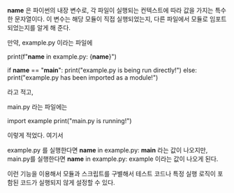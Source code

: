 **name** 은 파이썬의 내장 변수로, 각 파일이 실행되는 컨텍스트에 따라 값을 가지는 특수한 문자열이다.
이 변수는 해당 모듈이 직접 실행되었는지, 다른 파일에서 모듈로 임포트 되었는지를 알게 해 준다.

만약, example.py 이라는 파일에

print(f"**name** in example.py: {**name**}")

if **name** == "**main**":
print("example.py is being run directly!")
else:
print("example.py has been imported as a module!")

라고 적고,

main.py 라는 파일에는

import example
print("main.py is running!")

이렇게 적었다. 여기서

example.py 를 실행한다면 **name** in example.py: **main**
라는 값이 나오지만,
main.py를 실행한다면 **name** in example.py: example
이라는 값이 나오게 된다.

이런 기능을 이용해서 모듈과 스크립트를 구별해서 테스트 코드나 특정 실행 로직이 포함된 코드가 실행되지 않게 설정할 수 있다.
